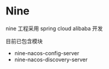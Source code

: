 # Nine
nine 工程采用 spring cloud alibaba 开发

目前已包含模块
- nine-nacos-config-server
- nine-nacos-discovery-server